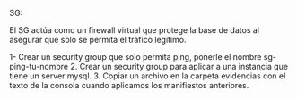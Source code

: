 SG:

El SG actúa como un firewall virtual que protege la base de datos al asegurar que solo se permita el tráfico legítimo.

1- Crear un security group que solo permita ping, ponerle el nombre sg-ping-tu-nombre
2. Crear un security group para aplicar a una instancia que tiene un server mysql.
3. Copiar un archivo en la carpeta evidencias con el texto de la consola cuando aplicamos los manifiestos anteriores.
